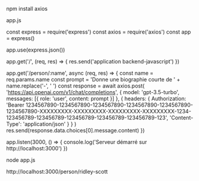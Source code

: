 
npm install axios

app.js


const express = require('express')
const axios = require('axios')
const app = express()

app.use(express.json())

app.get('/', (req, res) => {
  res.send('application backend-javascript')
})

app.get('/person/:name', async (req, res) => {
  const name = req.params.name
  const prompt = 'Donne une biographie courte de ' + name.replace('-', ' ')
  const response = await axios.post(
    'https://api.openai.com/v1/chat/completions',
    {
      model: 'gpt-3.5-turbo',
      messages: [{ role: 'user', content: prompt }]
    },
    {
      headers: {
        Authorization: 'Bearer 1234567890-1234567890-1234567890-1234567890-1234567890-1234567890-XXXXXXXXX-XXXXXXXXX-XXXXXXXXX-XXXXXXXXX-1234-123456789-123456789-123456789-123456789-123456789-123',
        'Content-Type': 'application/json'
      }
    }
  )
  res.send(response.data.choices[0].message.content)
})

app.listen(3000, () => {
  console.log('Serveur démarré sur http://localhost:3000')
})

node app.js

http://localhost:3000/person/ridley-scott

